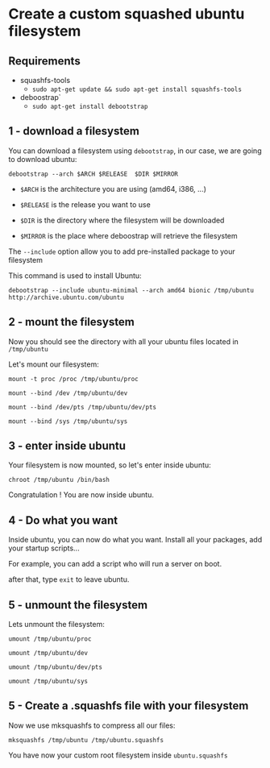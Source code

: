 # Create a custom squashed ubuntu filesystem

## Requirements

* squashfs-tools
    * `sudo apt-get update && sudo apt-get install squashfs-tools`
* deboostrap`
    * `sudo apt-get install debootstrap`
    
## 1 - download a filesystem 

You can download a filesystem using `debootstrap`, in our case, we are going to download ubuntu:

`debootstrap --arch $ARCH $RELEASE  $DIR $MIRROR`

* `$ARCH` is the architecture you are using (amd64, i386, ...)

* `$RELEASE` is the release you want to use

* `$DIR` is the directory where the filesystem will be downloaded

* `$MIRROR` is the place where deboostrap will retrieve the filesystem

The `--include` option allow you to add pre-installed package to your filesystem

This command is used to install Ubuntu:

`debootstrap --include ubuntu-minimal --arch amd64 bionic /tmp/ubuntu http://archive.ubuntu.com/ubuntu`

## 2 - mount the filesystem

Now you should see the directory with all your ubuntu files located in `/tmp/ubuntu`

Let's mount our filesystem:

`mount -t proc /proc /tmp/ubuntu/proc`

`mount --bind /dev /tmp/ubuntu/dev`

`mount --bind /dev/pts /tmp/ubuntu/dev/pts`

`mount --bind /sys /tmp/ubuntu/sys`

## 3 - enter inside ubuntu

Your filesystem is now mounted, so let's enter inside ubuntu:

`chroot /tmp/ubuntu /bin/bash`

Congratulation ! You are now inside ubuntu.

## 4 - Do what you want

Inside ubuntu, you can now do what you want. Install all your packages, add your startup scripts...

For example, you can add a script who will run a server on boot.

after that, type `exit` to leave ubuntu.

## 5 - unmount the filesystem

Lets unmount the filesystem:

`umount /tmp/ubuntu/proc`

`umount /tmp/ubuntu/dev`

`umount /tmp/ubuntu/dev/pts`

`umount /tmp/ubuntu/sys`

## 5 - Create a .squashfs file with your filesystem

Now we use mksquashfs to compress all our files:

`mksquashfs /tmp/ubuntu /tmp/ubuntu.squashfs`

You have now your custom root filesystem inside `ubuntu.squashfs`

